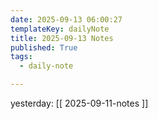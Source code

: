 ```yaml
---
date: 2025-09-13 06:00:27
templateKey: dailyNote
title: 2025-09-13 Notes
published: True
tags:
  - daily-note

---
```


yesterday: [[ 2025-09-11-notes ]]

